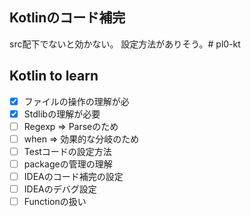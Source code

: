 ## Kotlinのコード補完
src配下でないと効かない。
設定方法がありそう。# pl0-kt


## Kotlin to learn
- [x] ファイルの操作の理解が必
- [x] Stdlibの理解が必要
- [ ] Regexp => Parseのため
- [ ] when => 効果的な分岐のため
- [ ] Testコードの設定方法
- [ ] packageの管理の理解
- [ ] IDEAのコード補完の設定
- [ ] IDEAのデバグ設定   
- [ ] Functionの扱い
